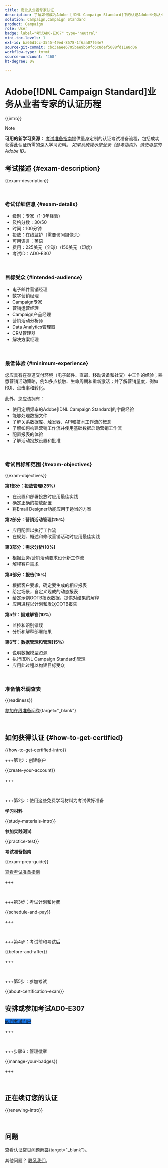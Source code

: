 ```yaml
---
title: 商业从业者专家认证
description: 了解如何成为Adobe [!DNL Campaign Standard]中的认证Adobe业务从业者专家
solution: Campaign,Campaign Standard
product: Campaign
role: User
badge: label="考试AD0-E307" type="neutral"
mini-toc-levels: 1
exl-id: ba66d1cc-3545-49ed-8578-1f6aa07f64e7
source-git-commit: cbc3aaee6705bae9b60fc6c8def5088fd11e8d06
workflow-type: tm+mt
source-wordcount: '468'
ht-degree: 0%

---
```


# Adobe[!DNL Campaign Standard]业务从业者专家的认证历程

{{intro}}

>[!NOTE]
>
>**可用的新学习资源：** [考试准备指南](https://app.rockinfo.com/courses/255)提供量身定制的认证考试准备流程，包括成功获得此认证所需的深入学习资料。 _如果系统提示您登录《备考指南》，请使用您的Adobe ID。_

## 考试描述 {#exam-description}

{{exam-description}}

<br>

### 考试详细信息 {#exam-details}

* 级别：专家（1-3年经验）
* 及格分数：30/50
* 时间：100分钟
* 投放：在线监护（需要访问摄像头）
* 可用语言：英语
* 费用：225美元（全球）/150美元（印度）
* 考试ID：AD0-E307

<br>

### 目标受众 {#intended-audience}

* 电子邮件营销经理
* 数字营销经理
* Campaign专家
* 营销运营经理
* Campaign产品经理
* 营销活动分析师
* Data Analytics管理器
* CRM管理器
* 解决方案经理

<br>

### 最低体验 {#minimum-experience}

您应具有在渠道交付环境（电子邮件、直邮、移动设备和社交）中工作的经验；熟悉营销活动策略，例如多点接触、生命周期和重新激活；并了解营销量度，例如ROI、点击率和转化。

此外，您应该拥有：

* 使用定期频率的Adobe[!DNL Campaign Standard]的字段经验
* 能够处理数据文件
* 了解关系数据库、触发器、API和技术工作流的概念
* 了解如何构建营销工作流并使用基础数据启动营销工作流
* 配置报表的体验
* 了解活动投放设置和批准

<br>

### 考试目标和范围 {#exam-objectives}

{{exam-objectives}}

**第1部分：投放管理(25%)**

* 在设置和部署投放时应用最佳实践
* 确定正确的投放配置
* 将Email Designer功能应用于适当的方案

**第2部分：营销活动管理(25%)**

* 应用配置以执行工作流
* 在规划、概述和修改营销活动时应用最佳实践

**第3部分：需求分析(10%)**

* 根据业务/营销活动要求设计新工作流
* 解释客户需求

**第4部分：报告(15%)**

* 根据客户要求，确定要生成的相应报表
* 给定场景，自定义现成的动态报表
* 给定示例OOTB报表数据，提供对结果的解释
* 应用进程以计划和发送OOTB报告

**第5节：疑难解答(10%)**

* 监控和识别错误
* 分析和解释部署结果

**第6节：数据管理和管理(15%)**

* 说明数据模型资源
* 执行[!DNL Campaign Standard]管理
* 应用此过程以构建目标受众

<br>

### 准备情况调查表

{{readiness}}

[参加在线准备问卷](https://scorpion.caveon.com/launchpad/ad-q-e129-readiness-questionnaire-for-adobe-aem-assets-developer-professional-exam-copy-nxam4m/ad-q-e307-readiness-questionnaire-for-adobe-campaign-standard-business-practitioner-expert-exam){target="_blank"}

<br>

## 如何获得认证 {#how-to-get-certified}

{{how-to-get-certified-intro}}

+++第1步：创建帐户

{{create-your-account}}

+++

<br>

+++第2步：使用这些免费学习材料为考试做好准备

**学习材料**

{{study-materials-intro}}

**参加实践测试**

{{practice-test}}

**考试准备指南**

{{exam-prep-guide}}

[查看考试准备指南](https://app.rockinfo.com/courses/255)

+++

<br>

+++第3步：考试计划和付费

{{schedule-and-pay}}

+++

<br>

+++第4步：考试前和考试后

{{before-and-after}}

+++

<br>

+++第5步：参加考试

{{about-certification-exam}}

## 安排或参加考试AD0-E307

<a href="https://www.certmetrics.com/adobe/candidate/examity_sso.aspx?eid=AD0-E307" target="_blank" class="spectrum-Button spectrum-Button--fill spectrum-Button--accent spectrum-Button--sizeM is-margin-bottom-big-big at-element-click-tracking" style="background-color:#1473E6">

<span class="spectrum-Button-label has-no-wrap">
   转到考试门户
</span>
</a>

+++

<br>

+++步骤6：管理徽章

{{manage-your-badges}}

+++

<br>

## 正在续订您的认证

{{renewing-intro}}

<br>

## 问题

查看认证[常见问题解答](https://experienceleague.adobe.com/docs/certification/certification/faq.html){target="_blank"}。

其他问题？ [联系我们](mailto:certif@adobe.com)。

